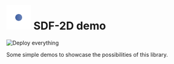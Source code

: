 <h1>
  <img src="static/logo-colored.svg" width="64" height="64" alt="SDF-2D logo" />
  SDF-2D demo
</h1>

![Deploy everything](https://github.com/schmelczerandras/sdf-2d-demo/workflows/Deploy%20everything/badge.svg)

Some simple demos to showcase the possibilities of this library.
